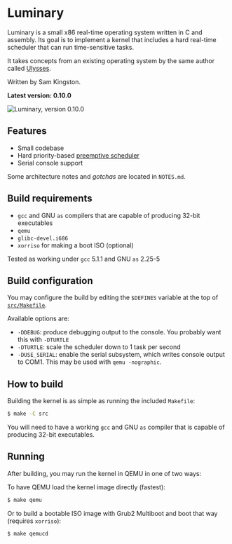 # Luminary

Luminary is a small x86 real-time operating system written in C and assembly.
Its goal is to implement a kernel that includes a hard real-time scheduler that
can run time-sensitive tasks.

It takes concepts from an existing operating system by the same author called [Ulysses](https://github.com/sjkingo/ulysses).

Written by Sam Kingston.

**Latest version: 0.10.0**

![Luminary, version 0.10.0](https://raw.githubusercontent.com/sjkingo/luminary/master/screenshots/startup-0.10.0.png "Luminary, version 0.10.0")

## Features

* Small codebase
* Hard priority-based [preemptive scheduler](https://github.com/sjkingo/luminary/blob/master/src/sched.c#L1-L82)
* Serial console support

Some architecture notes and *gotchas* are located in `NOTES.md`.

## Build requirements

* `gcc` and GNU `as` compilers that are capable of producing 32-bit executables
* `qemu`
* `glibc-devel.i686`
* `xorriso` for making a boot ISO (optional)

Tested as working under `gcc` 5.1.1 and GNU `as` 2.25-5

## Build configuration

You may configure the build by editing the `$DEFINES` variable at the top of [`src/Makefile`](https://github.com/sjkingo/luminary/blob/master/src/Makefile#L3).

Available options are:

* `-DDEBUG`: produce debugging output to the console. You probably want this with `-DTURTLE`
* `-DTURTLE`: scale the scheduler down to 1 task per second
* `-DUSE_SERIAL`: enable the serial subsystem, which writes console output to COM1. This may be used with `qemu -nographic`.

## How to build

Building the kernel is as simple as running the included `Makefile`:

```bash
$ make -C src
```

You will need to have a working `gcc` and GNU `as` compiler that is capable of
producing 32-bit executables.

## Running

After building, you may run the kernel in QEMU in one of two ways:

To have QEMU load the kernel image directly (fastest):

```bash
$ make qemu
```

Or to build a bootable ISO image with Grub2 Multiboot and boot that way (requires `xorriso`):

```bash
$ make qemucd
```
